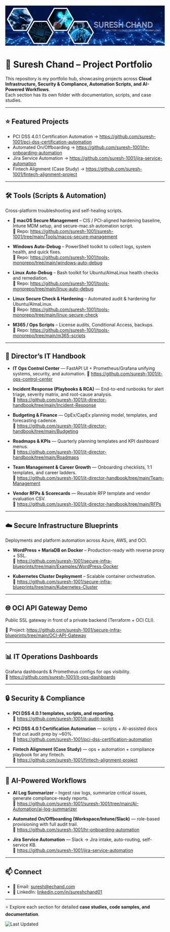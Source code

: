 ![Suresh Chand Banner](./assets/banner.png)

# 🚀 Suresh Chand – Project Portfolio

This repository is my portfolio hub, showcasing projects across **Cloud Infrastructure, Security & Compliance, Automation Scripts, and AI-Powered Workflows**.  
Each section has its own folder with documentation, scripts, and case studies.

---
## ⭐ Featured Projects
- PCI DSS 4.0.1 Certification Automation → https://github.com/suresh-1001/pci-dss-certification-automation  
- Automated On/Offboarding → https://github.com/suresh-1001/hr-onboarding-automation  
- Jira Service Automation → https://github.com/suresh-1001/jira-service-automation  
- Fintech Alignment (Case Study) → https://github.com/suresh-1001/fintech-alignment-project

---

## 🛠️ Tools (Scripts & Automation)
Cross-platform troubleshooting and self-healing scripts.

- ** macOS Secure Management** – CIS / PCI-aligned hardening baseline, Intune MDM setup, and secure-mac.sh automation script.  
  🔗 Repo: https://github.com/suresh-1001/suresh-1001/tree/main/Tools/macos-secure-management

- **Windows Auto-Debug** – PowerShell toolkit to collect logs, system health, and quick fixes.  
  🔗 Repo: https://github.com/suresh-1001/tools-monorepo/tree/main/windows-auto-debug

- **Linux Auto-Debug** – Bash toolkit for Ubuntu/AlmaLinux health checks and remediation.  
  🔗 Repo: https://github.com/suresh-1001/tools-monorepo/tree/main/linux-auto-debug

- **Linux Secure Check & Hardening** – Automated audit & hardening for Ubuntu/AlmaLinux.  
  🔗 Repo: https://github.com/suresh-1001/tools-monorepo/tree/main/linux-secure-check

- **M365 / Ops Scripts** – License audits, Conditional Access, backups.  
  🔗 Repo: https://github.com/suresh-1001/tools-monorepo/tree/main/m365-scripts

---

## 📂 Director’s IT Handbook
- **IT Ops Control Center** — FastAPI UI + Prometheus/Grafana unifying systems, security, and automation.
  🔗 https://github.com/suresh-1001/it-ops-control-center
  
- **Incident Response (Playbooks & RCA)** — End-to-end runbooks for alert triage, severity matrix, and root-cause analysis.  
  🔗 https://github.com/suresh-1001/it-director-handbook/tree/main/Incident-Response

- **Budgeting & Finance** — OpEx/CapEx planning model, templates, and forecasting cadence.  
  🔗 https://github.com/suresh-1001/it-director-handbook/tree/main/Budgeting

- **Roadmaps & KPIs** — Quarterly planning templates and KPI dashboard menus.  
  🔗 https://github.com/suresh-1001/it-director-handbook/tree/main/Roadmaps

- **Team Management & Career Growth** — Onboarding checklists, 1:1 templates, and career ladders.  
  🔗 https://github.com/suresh-1001/it-director-handbook/tree/main/Team-Management

- **Vendor RFPs & Scorecards** — Reusable RFP template and vendor evaluation CSV.  
  🔗 https://github.com/suresh-1001/it-director-handbook/tree/main/RFPs

---

## ☁️ Secure Infrastructure Blueprints
Deployments and platform automation across Azure, AWS, and OCI.

- **WordPress + MariaDB on Docker** – Production-ready with reverse proxy + SSL.  
  🔗 https://github.com/suresh-1001/secure-infra-blueprints/tree/main/Examples/WordPress-Docker

- **Kubernetes Cluster Deployment** – Scalable container orchestration.  
  🔗 https://github.com/suresh-1001/secure-infra-blueprints/tree/main/Kubernetes-Cluster

---

## 🌐 OCI API Gateway Demo
Public SSL gateway in front of a private backend (Terraform + OCI CLI).

🔗 Project: https://github.com/suresh-1001/secure-infra-blueprints/tree/main/OCI-API-Gateway

---

## 📊 IT Operations Dashboards
Grafana dashboards & Prometheus configs for ops visibility.  
🔗 https://github.com/suresh-1001/it-ops-dashboards

---

## 🔒 Security & Compliance
- **PCI DSS 4.0.1 templates, scripts, and reporting.**  
🔗 https://github.com/suresh-1001/it-audit-toolkit

- **PCI DSS 4.0.1 Certification Automation** — scripts + AI-assisted docs that cut audit prep by ~60%.  
  🔗 https://github.com/suresh-1001/pci-dss-certification-automation

- **Fintech Alignment (Case Study)** — ops + automation + compliance playbook for any fintech.  
  🔗 https://github.com/suresh-1001/fintech-alignment-project

---

## 🧠 AI-Powered Workflows
- **AI Log Summarizer** – Ingest raw logs, summarize critical issues, generate compliance-ready reports.  
🔗 https://github.com/suresh-1001/suresh-1001/tree/main/AI-Automation/ai-log-summarizer

- **Automated On/Offboarding (Workspace/Intune/Slack)** — role-based provisioning with full audit trail.  
  🔗 https://github.com/suresh-1001/hr-onboarding-automation

- **Jira Service Automation** — Slack → Jira intake, auto-routing, self-service KB.  
  🔗 https://github.com/suresh-1001/jira-service-automation

---

## 📫 Connect
- 📧 Email: [suresh@echand.com](mailto:suresh@echand.com)  
- 💼 LinkedIn: [linkedin.com/in/sureshchand01](https://www.linkedin.com/in/sureshchand01)

---

⭐ Explore each section for detailed **case studies, code samples, and documentation**.

![Last Updated](https://img.shields.io/github/last-commit/suresh-1001/suresh-1001?label=Last%20Updated&color=blue)

